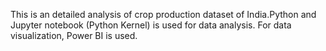 This is an detailed analysis of crop production dataset of India.Python and Jupyter notebook (Python Kernel) is used for data analysis. For data visualization, Power BI is used.
